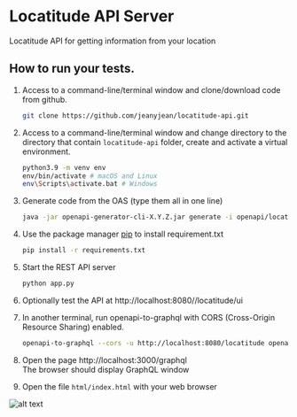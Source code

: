 Locatitude API Server
===============
Locatitude API for getting information from your location

## How to run your tests.<br />
1. Access to a command-line/terminal window and clone/download code from github.
    ```bash
    git clone https://github.com/jeanyjean/locatitude-api.git
    ```
2. Access to a command-line/terminal window and change directory to the directory that contain `locatitude-api` folder, create and activate a virtual environment.
    ```bash
    python3.9 -m venv env
    env/bin/activate # macOS and Linux
    env\Scripts\activate.bat # Windows
    ```
3. Generate code from the OAS (type them all in one line)
    ```bash
    java -jar openapi-generator-cli-X.Y.Z.jar generate -i openapi/locatitude-api.yaml -o autogen -g python-flask
    ```
4. Use the package manager [pip](https://pip.pypa.io/en/stable/) to install requirement.txt
    ```bash
    pip install -r requirements.txt
    ```
5. Start the REST API server 
    ```bash
    python app.py
    ```
6. Optionally test the API at http://localhost:8080//locatitude/ui

7. In another terminal, run openapi-to-graphql with CORS
(Cross-Origin Resource Sharing) enabled.
    ```bash
    openapi-to-graphql --cors -u http://localhost:8080/locatitude openapi/locatitude-api.yaml
    ```

8. Open the page http://localhost:3000/graphql <br />
 The browser should display GraphQL window

9. Open the file `html/index.html` with your web browser <br />

![alt text](https://sv1.picz.in.th/images/2021/11/28/6Zt3vI.jpg)
